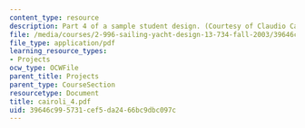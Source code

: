 ```yaml
---
content_type: resource
description: Part 4 of a sample student design. (Courtesy of Claudio Cairoli.)
file: /media/courses/2-996-sailing-yacht-design-13-734-fall-2003/39646c995731cef5da2466bc9dbc097c_cairoli_4.pdf
file_type: application/pdf
learning_resource_types:
- Projects
ocw_type: OCWFile
parent_title: Projects
parent_type: CourseSection
resourcetype: Document
title: cairoli_4.pdf
uid: 39646c99-5731-cef5-da24-66bc9dbc097c
---
```

